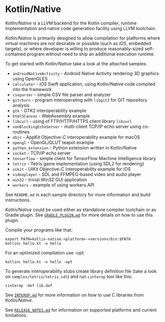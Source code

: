 # Kotlin/Native  #

_Kotlin/Native_ is a LLVM backend for the Kotlin compiler, runtime
implementation and native code generation facility using LLVM toolchain.

 _Kotlin/Native_ is primarily designed to allow compilation for platforms where
virtual machines are not desirable or possible (such as iOS, embedded targets),
or where developer is willing to produce reasonably-sized self-contained program
without need to ship an additional execution runtime.

 To get started with _Kotlin/Native_ take a look at the attached samples.

  * `androidNativeActivity` - Android Native Activity rendering 3D graphics using OpenGLES
  * `calculator` - iOS Swift application, using Kotlin/Native code compiled into the framework
  * `csvparser` - simple CSV file parser and analyzer
  * `gitchurn` - program interoperating with `libgit2` for GIT repository analysis
  * `gtk` - GTK2 interoperability example
  * `html5Canvas` - WebAssembly example
  * `libcurl` - using of FTP/HTTP/HTTPS client library `libcurl`
  * `nonBlockingEchoServer` - multi-client TCP/IP echo server using co-routines
  * `objc` - AppKit Objective-C interoperability example for macOS
  * `opengl` - OpenGL/GLUT teapot example
  * `python_extension` - Python extension written in Kotlin/Native
  * `socket` - TCP/IP echo server
  * `tensorflow` - simple client for TensorFlow Machine Intelligence library
  * `tetris` - Tetris game implementation (using SDL2 for rendering)
  * `uikit` - UIKit Objective-C interoperability example for iOS
  * `videoplayer` - SDL and FFMPEG-based video and audio player
  * `win32` - trivial Win32 GUI application
  * `workers` - example of using workers API


 See `README.md` in each sample directory for more information and build instructions.

 _Kotlin/Native_ could be used either as standalone compiler toolchain or as Gradle
plugin. See [`GRADLE_PLUGIN.md`](https://github.com/JetBrains/kotlin-native/blob/master/GRADLE_PLUGIN.md) for more details on how to use this plugin.

Compile your programs like that:

    export PATH=kotlin-native-<platform>-<version>/bin:$PATH
	kotlinc hello.kt -o hello

For an optimized compilation use -opt:

	kotlinc hello.kt -o hello -opt

To generate interoperability stubs create library definition file
(take a look on `samples/tetris/tetris.sdl`) and run `cinterop` tool like this:

    cinterop -def lib.def
 
See [`INTEROP.md`](https://github.com/JetBrains/kotlin-native/blob/master/INTEROP.md) for more information on how to use C libraries from _Kotlin/Native_.

See [`RELEASE_NOTES.md`](https://github.com/JetBrains/kotlin-native/blob/master/RELEASE_NOTES.md) for information on supported platforms and current limitations.
